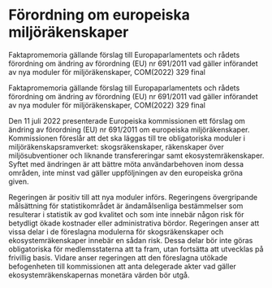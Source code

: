 # Förordning om europeiska miljöräkenskaper

Faktapromemoria gällande förslag till Europaparlamentets och rådets förordning
om ändring av förordning (EU) nr 691/2011 vad gäller införandet av nya moduler
för miljöräkenskaper, COM(2022) 329 final

Faktapromemoria gällande förslag till Europaparlamentets och rådets förordning
om ändring av förordning (EU) nr 691/2011 vad gäller införandet av nya moduler
för miljöräkenskaper, COM(2022) 329 final

Den 11 juli 2022 presenterade Europeiska kommissionen ett förslag om ändring av förordning (EU) nr 691/2011 om europeiska miljöräkenskaper. Kommissionen föreslår att det ska läggas till tre obligatoriska moduler i miljöräkenskapsramverket: skogsräkenskaper, räkenskaper över miljösubventioner och liknande transfereringar samt ekosystemräkenskaper. Syftet med ändringen är att bättre möta användarbehoven inom dessa områden, inte minst vad gäller uppföljningen av den europeiska gröna given.

Regeringen är positiv till att nya moduler införs. Regeringens övergripande målsättning för statistikområdet är ändamålsenliga bestämmelser som resulterar i statistik av god kvalitet och som inte innebär någon risk för betydligt ökade kostnader eller administrativa bördor. Regeringen anser att vissa delar i de föreslagna modulerna för skogsräkenskaper och ekosystemräkenskaper innebär en sådan risk. Dessa delar bör inte göras obligatoriska för medlemsstaterna att ta fram, utan fortsätta att utvecklas på frivillig basis. Vidare anser regeringen att den föreslagna utökade befogenheten till kommissionen att anta delegerade akter vad gäller ekosystemräkenskapernas monetära värden bör utgå.
